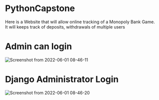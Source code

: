 # PythonCapstone
 Here is a Website that will allow online tracking of a Monopoly Bank Game. 
 It will keeps track of deposits, withdrawals of multiple users
# Admin can login 

![Screenshot from 2022-06-01 08-46-11](https://user-images.githubusercontent.com/35750750/171447419-f9bb4b89-96c2-4871-a359-0b7f3de54382.png)

# Django Administrator Login
![Screenshot from 2022-06-01 08-46-20](https://user-images.githubusercontent.com/35750750/171447172-86d5c7ef-75f9-4cd4-b2b4-c34128824813.png)

